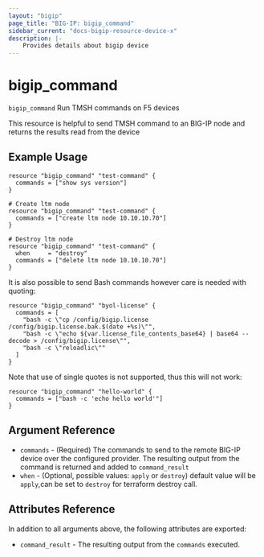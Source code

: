 ```yaml
---
layout: "bigip"
page_title: "BIG-IP: bigip_command"
sidebar_current: "docs-bigip-resource-device-x"
description: |-
    Provides details about bigip device
---
```


# bigip_command

`bigip_command` Run TMSH commands on F5 devices

This resource is helpful to send TMSH command to an BIG-IP node and returns the results read from the device

## Example Usage

```hcl
resource "bigip_command" "test-command" {
  commands = ["show sys version"]
}

# Create ltm node
resource "bigip_command" "test-command" {
  commands = ["create ltm node 10.10.10.70"]
}

# Destroy ltm node
resource "bigip_command" "test-command" {
  when     = "destroy"
  commands = ["delete ltm node 10.10.10.70"]
}
```

It is also possible to send Bash commands however care is needed with quoting:

```hcl
resource "bigip_command" "byol-license" {
  commands = [
    "bash -c \"cp /config/bigip.license /config/bigip.license.bak.$(date +%s)\"",
    "bash -c \"echo ${var.license_file_contents_base64} | base64 --decode > /config/bigip.license\"",
    "bash -c \"reloadlic\""
  ]
}
```

Note that use of single quotes is not supported, thus this will not work:

```hcl
resource "bigip_command" "hello-world" {
  commands = ["bash -c 'echo hello world'"]
}
```

## Argument Reference

* `commands` - (Required) The commands to send to the remote BIG-IP device over the configured provider. The resulting output from the command is returned and added to `command_result`
* `when` - (Optional, possible values: `apply` or `destroy`) default value will be `apply`,can be set to `destroy` for terraform destroy call.

## Attributes Reference

In addition to all arguments above, the following attributes are exported:

* `command_result` - The resulting output from the `commands` executed.